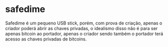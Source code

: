 # safedime 
Safedime é um pequeno USB stick, porém, com prova de criação, apenas o criador poderá abrir as chaves privadas, o idealismo disso não é para ser apenas bitcoin ao portador, apenas o criador sendo também o portador terá acesso as chaves privadas de bitcoins.
